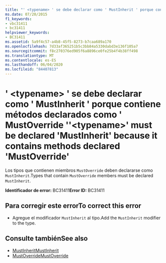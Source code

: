 ```yaml
---
title: "' <typename> ' se debe declarar como ' MustInherit ' porque contiene métodos declarados como ' MustOverride '"
ms.date: 07/20/2015
f1_keywords:
- vbc31411
- bc31411
helpviewer_keywords:
- BC31411
ms.assetid: 5a9f4c57-a4b8-45f5-8273-b7caa689a170
ms.openlocfilehash: 7d33af365251b5c3bb84a5330dabd3e136f105a7
ms.sourcegitcommit: f8c270376ed905f6a8896ce0fe25b4f4b38ff498
ms.translationtype: MT
ms.contentlocale: es-ES
ms.lasthandoff: 06/04/2020
ms.locfileid: "84407813"
---
```

# <a name="typename-must-be-declared-mustinherit-because-it-contains-methods-declared-mustoverride"></a><span data-ttu-id="15e17-102">' \<typename> ' se debe declarar como ' MustInherit ' porque contiene métodos declarados como ' MustOverride '</span><span class="sxs-lookup"><span data-stu-id="15e17-102">'\<typename>' must be declared 'MustInherit' because it contains methods declared 'MustOverride'</span></span>
<span data-ttu-id="15e17-103">Los tipos que contienen miembros `MustOverride` deben declararse como `MustInherit`.</span><span class="sxs-lookup"><span data-stu-id="15e17-103">Types that contain `MustOverride` members must be declared `MustInherit`.</span></span>  
  
 <span data-ttu-id="15e17-104">**Identificador de error:** BC31411</span><span class="sxs-lookup"><span data-stu-id="15e17-104">**Error ID:** BC31411</span></span>  
  
## <a name="to-correct-this-error"></a><span data-ttu-id="15e17-105">Para corregir este error</span><span class="sxs-lookup"><span data-stu-id="15e17-105">To correct this error</span></span>  
  
- <span data-ttu-id="15e17-106">Agregue el modificador `MustInherit` al tipo.</span><span class="sxs-lookup"><span data-stu-id="15e17-106">Add the `MustInherit` modifier to the type.</span></span>  
  
## <a name="see-also"></a><span data-ttu-id="15e17-107">Consulte también</span><span class="sxs-lookup"><span data-stu-id="15e17-107">See also</span></span>

- [<span data-ttu-id="15e17-108">MustInherit</span><span class="sxs-lookup"><span data-stu-id="15e17-108">MustInherit</span></span>](../language-reference/modifiers/mustinherit.md)
- [<span data-ttu-id="15e17-109">MustOverride</span><span class="sxs-lookup"><span data-stu-id="15e17-109">MustOverride</span></span>](../language-reference/modifiers/mustoverride.md)

